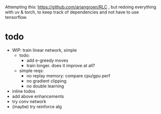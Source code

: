 Attempting this: https://github.com/arjangroen/RLC , but redoing everything
with uv & torch, to keep track of dependencies and not have to use tensorflow.

# todo
- WIP: train linear network, simple
    - todo:
        - add e-greedy moves
        - train longer. does it improve at all?
    - simple reqs:
        - no replay memory: compare cpu/gpu perf
        - no gradient clipping
        - no double learning
- inline todos
- add above enhancements
- try conv network
- (maybe) try reinforce alg
